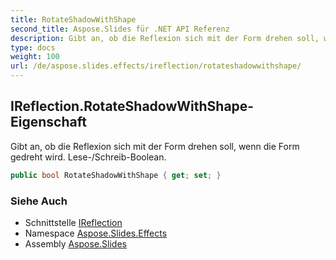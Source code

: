 ```yaml
---
title: RotateShadowWithShape
second_title: Aspose.Slides für .NET API Referenz
description: Gibt an, ob die Reflexion sich mit der Form drehen soll, wenn die Form gedreht wird. Lese-/Schreib-Boolean.
type: docs
weight: 100
url: /de/aspose.slides.effects/ireflection/rotateshadowwithshape/
---
```


## IReflection.RotateShadowWithShape-Eigenschaft

Gibt an, ob die Reflexion sich mit der Form drehen soll, wenn die Form gedreht wird. Lese-/Schreib-Boolean.

```csharp
public bool RotateShadowWithShape { get; set; }
```

### Siehe Auch

* Schnittstelle [IReflection](../../ireflection)
* Namespace [Aspose.Slides.Effects](../../ireflection)
* Assembly [Aspose.Slides](../../../)

<!-- DO NOT EDIT: generiert von xmldocmd für Aspose.Slides.dll -->